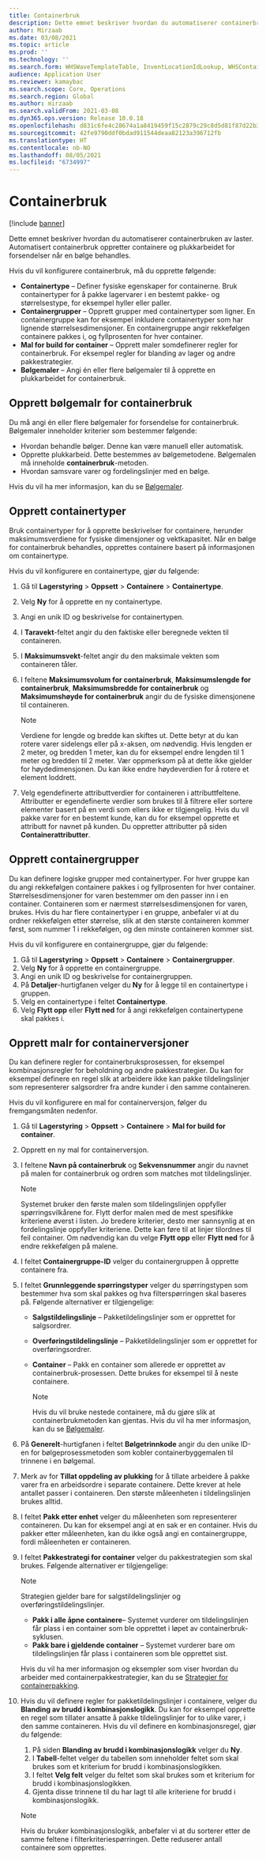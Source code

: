 ```yaml
---
title: Containerbruk
description: Dette emnet beskriver hvordan du automatiserer containerbruken av laster. Automatisert containerbruk oppretter containere og plukkarbeidet for forsendelser når en bølge behandles.
author: Mirzaab
ms.date: 03/08/2021
ms.topic: article
ms.prod: ''
ms.technology: ''
ms.search.form: WHSWaveTemplateTable, InventLocationIdLookup, WHSContainerType, WHSContainerGroup, WHSContainerizationTable, WHSContainerizationBreak, WHSCreateContainerBreak, WHSContainerStructure, WHSContainerTable, WHSContainerizatonHistory, WHSContainerPackingPolicyChange, WHSManifestShipmentContainers, WHSAllowedContainerTypeGroup, WHSPostMethod, WHSContainerCreateDialog, WHSContainerCloseDiag, WHSContainer
audience: Application User
ms.reviewer: kamaybac
ms.search.scope: Core, Operations
ms.search.region: Global
ms.author: mirzaab
ms.search.validFrom: 2021-03-08
ms.dyn365.ops.version: Release 10.0.18
ms.openlocfilehash: d831c6fe4c28674a1a8419459f15c2879c29c8d5d81f87d22b34c67771eaac7b
ms.sourcegitcommit: 42fe9790ddf0bdad911544deaa82123a396712fb
ms.translationtype: HT
ms.contentlocale: nb-NO
ms.lasthandoff: 08/05/2021
ms.locfileid: "6734997"
---
```

# <a name="containerization"></a>Containerbruk

[!include [banner](../includes/banner.md)]

Dette emnet beskriver hvordan du automatiserer containerbruken av laster. Automatisert containerbruk oppretter containere og plukkarbeidet for forsendelser når en bølge behandles.

Hvis du vil konfigurere containerbruk, må du opprette følgende:

- **Containertype** – Definer fysiske egenskaper for containerne. Bruk containertyper for å pakke lagervarer i en bestemt pakke- og størrelsestype, for eksempel hyller eller paller.
- **Containergrupper** – Opprett grupper med containertyper som ligner. En containergruppe kan for eksempel inkludere containertyper som har lignende størrelsesdimensjoner. En containergruppe angir rekkefølgen containere pakkes i, og fyllprosenten for hver container.
- **Mal for build for container** – Opprett maler somdefinerer regler for containerbruk. For eksempel regler for blanding av lager og andre pakkestrategier.
- **Bølgemaler** – Angi én eller flere bølgemaler til å opprette en plukkarbeidet for containerbruk.

## <a name="create-wave-templates-for-containerization"></a>Opprett bølgemalr for containerbruk

Du må angi én eller flere bølgemaler for forsendelse for containerbruk. Bølgemaler inneholder kriterier som bestemmer følgende:

- Hvordan behandle bølger. Denne kan være manuell eller automatisk.
- Opprette plukkarbeid. Dette bestemmes av bølgemetodene. Bølgemalen må inneholde **containerbruk**-metoden.
- Hvordan samsvare varer og fordelingslinjer med en bølge.

Hvis du vil ha mer informasjon, kan du se [Bølgemaler](wave-templates.md).

## <a name="create-container-types"></a>Opprett containertyper

Bruk containertyper for å opprette beskrivelser for containere, herunder maksimumsverdiene for fysiske dimensjoner og vektkapasitet. Når en bølge for containerbruk behandles, opprettes containere basert på informasjonen om containertype.

Hvis du vil konfigurere en containertype, gjør du følgende:

1. Gå til **Lagerstyring** \> **Oppsett** \> **Containere** \> **Containertype**.
1. Velg **Ny** for å opprette en ny containertype.
1. Angi en unik ID og beskrivelse for containertypen.
1. I **Taravekt**-feltet angir du den faktiske eller beregnede vekten til containeren.
1. I **Maksimumsvekt**-feltet angir du den maksimale vekten som containeren tåler.
1. I feltene **Maksimumsvolum for containerbruk**, **Maksimumslengde for containerbruk**, **Maksimumsbredde for containerbruk** og **Maksimumshøyde for containerbruk** angir du de fysiske dimensjonene til containeren.

    > [!NOTE]
    > Verdiene for lengde og bredde kan skiftes ut. Dette betyr at du kan rotere varer sidelengs eller på x-aksen, om nødvendig. Hvis lengden er 2 meter, og bredden 1 meter, kan du for eksempel endre lengden til 1 meter og bredden til 2 meter. Vær oppmerksom på at dette ikke gjelder for høydedimensjonen. Du kan ikke endre høydeverdien for å rotere et element loddrett.

1. Velg egendefinerte attributtverdier for containeren i attributtfeltene. Attributter er egendefinerte verdier som brukes til å filtrere eller sortere elementer basert på en verdi som ellers ikke er tilgjengelig. Hvis du vil pakke varer for en bestemt kunde, kan du for eksempel opprette et attributt for navnet på kunden. Du oppretter attributter på siden **Containerattributter**.

## <a name="create-container-groups"></a>Opprett containergrupper

Du kan definere logiske grupper med containertyper. For hver gruppe kan du angi rekkefølgen containere pakkes i og fyllprosenten for hver container. Størrelsesdimensjoner for varen bestemmer om den passer inn i en container. Containeren som er nærmest størrelsesdimensjonen for varen, brukes. Hvis du har flere containertyper i en gruppe, anbefaler vi at du ordner rekkefølgen etter størrelse, slik at den største containeren kommer først, som nummer 1 i rekkefølgen, og den minste containeren kommer sist.

Hvis du vil konfigurere en containergruppe, gjør du følgende:

1. Gå til **Lagerstyring** \> **Oppsett** \> **Containere** \> **Containergrupper**.
1. Velg **Ny** for å opprette en containergruppe.
1. Angi en unik ID og beskrivelse for containergruppen.
1. På **Detaljer**-hurtigfanen velger du **Ny** for å legge til en containertype i gruppen.
1. Velg en containertype i feltet **Containertype**.
1. Velg **Flytt opp** eller **Flytt ned** for å angi rekkefølgen containertypene skal pakkes i.

## <a name="create-container-build-templates"></a>Opprett malr for containerversjoner

Du kan definere regler for containerbruksprosessen, for eksempel kombinasjonsregler for beholdning og andre pakkestrategier. Du kan for eksempel definere en regel slik at arbeidere ikke kan pakke tildelingslinjer som representerer salgsordrer fra andre kunder i den samme containeren.

Hvis du vil konfigurere en mal for containerversjon, følger du fremgangsmåten nedenfor.

1. Gå til **Lagerstyring** \> **Oppsett** \> **Containere** \> **Mal for build for container**.
1. Opprett en ny mal for containerversjon.
1. I feltene **Navn på containerbruk** og **Sekvensnummer** angir du navnet på malen for containerbruk og ordren som matches mot tildelingslinjer.

    > [!NOTE]
    > Systemet bruker den første malen som tildelingslinjen oppfyller spørringsvilkårene for. Flytt derfor malen med de mest spesifikke kriteriene øverst i listen. Jo bredere kriterier, desto mer sannsynlig at en fordelingslinje oppfyller kriteriene. Dette kan føre til at linjer tilordnes til feil container. Om nødvendig kan du velge **Flytt opp** eller **Flytt ned** for å endre rekkefølgen på malene.

1. I feltet **Containergruppe-ID** velger du containergruppen å opprette containere fra.
1. I feltet **Grunnleggende spørringstyper** velger du spørringstypen som bestemmer hva som skal pakkes og hva filterspørringen skal baseres på. Følgende alternativer er tilgjengelige:

      - **Salgstildelingslinje** – Pakketildelingslinjer som er opprettet for salgsordrer.
      - **Overføringstildelingslinje** – Pakketildelingslinjer som er opprettet for overføringsordrer.
      - **Container** – Pakk en container som allerede er opprettet av containerbruk-prosessen. Dette brukes for eksempel til å neste containere.

        > [!NOTE]
        > Hvis du vil bruke nestede containere, må du gjøre slik at containerbrukmetoden kan gjentas. Hvis du vil ha mer informasjon, kan du se [Bølgemaler](wave-templates.md).

1. På **Generelt**-hurtigfanen i feltet **Bølgetrinnkode** angir du den unike ID-en for bølgeprosessmetoden som kobler containerbyggemalen til trinnene i en bølgemal.
1. Merk av for **Tillat oppdeling av plukking** for å tillate arbeidere å pakke varer fra en arbeidsordre i separate containere. Dette krever at hele antallet passer i containeren. Den største måleenheten i tildelingslinjen brukes alltid.
1. I feltet **Pakk etter enhet** velger du måleenheten som representerer containeren. Du kan for eksempel angi at en sak er en container. Hvis du pakker etter måleenheten, kan du ikke også angi en containergruppe, fordi måleenheten er containeren.
1. I feltet **Pakkestrategi for container** velger du pakkestrategien som skal brukes. Følgende alternativer er tilgjengelige:

    > [!NOTE]
    > Strategien gjelder bare for salgstildelingslinjer og overføringstildelingslinjer.

      - **Pakk i alle åpne containere**– Systemet vurderer om tildelingslinjen får plass i en container som ble opprettet i løpet av containerbruk-syklusen.
      - **Pakk bare i gjeldende container** – Systemet vurderer bare om tildelingslinjen får plass i containeren som ble opprettet sist.

    Hvis du vil ha mer informasjon og eksempler som viser hvordan du arbeider med containerpakkestrategier, kan du se [Strategier for containerpakking](container-packing-strategy-overview.md).

1. Hvis du vil definere regler for pakketildelingslinjer i containere, velger du **Blanding av brudd i kombinasjonslogikk**. Du kan for eksempel opprette en regel som tillater ansatte å pakke tildelingslinjer for to ulike varer, i den samme containeren. Hvis du vil definere en kombinasjonsregel, gjør du følgende:

    1. På siden **Blanding av brudd i kombinasjonslogikk** velger du **Ny**.
    1. I **Tabell**-feltet velger du tabellen som inneholder feltet som skal brukes som et kriterium for brudd i kombinasjonslogikken.
    1. I feltet **Velg felt** velger du feltet som skal brukes som et kriterium for brudd i kombinasjonslogikken.
    1. Gjenta disse trinnene til du har lagt til alle kriteriene for brudd i kombinasjonslogikk.

    > [!NOTE]
    > Hvis du bruker kombinasjonslogikk, anbefaler vi at du sorterer etter de samme feltene i filterkriteriespørringen. Dette reduserer antall containere som opprettes.
